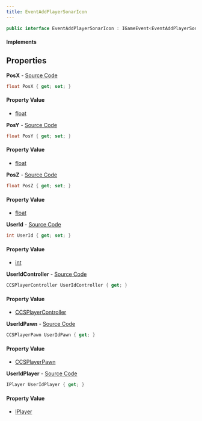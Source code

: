 ```yaml
---
title: EventAddPlayerSonarIcon
---
```


```csharp
public interface EventAddPlayerSonarIcon : IGameEvent<EventAddPlayerSonarIcon>
```

#### Implements

## Properties

**PosX** - [Source Code](https://github.com/swiftly-solution/swiftlys2/blob/main/managed/src/SwiftlyS2.Generated/GameEvents/Interfaces/EventAddPlayerSonarIcon.cs#L42)

```csharp
float PosX { get; set; }
```

#### Property Value

- [float](https://learn.microsoft.com/dotnet/api/system.single)

**PosY** - [Source Code](https://github.com/swiftly-solution/swiftlys2/blob/main/managed/src/SwiftlyS2.Generated/GameEvents/Interfaces/EventAddPlayerSonarIcon.cs#L47)

```csharp
float PosY { get; set; }
```

#### Property Value

- [float](https://learn.microsoft.com/dotnet/api/system.single)

**PosZ** - [Source Code](https://github.com/swiftly-solution/swiftlys2/blob/main/managed/src/SwiftlyS2.Generated/GameEvents/Interfaces/EventAddPlayerSonarIcon.cs#L52)

```csharp
float PosZ { get; set; }
```

#### Property Value

- [float](https://learn.microsoft.com/dotnet/api/system.single)

**UserId** - [Source Code](https://github.com/swiftly-solution/swiftlys2/blob/main/managed/src/SwiftlyS2.Generated/GameEvents/Interfaces/EventAddPlayerSonarIcon.cs#L37)

```csharp
int UserId { get; set; }
```

#### Property Value

- [int](https://learn.microsoft.com/dotnet/api/system.int32)

**UserIdController** - [Source Code](https://github.com/swiftly-solution/swiftlys2/blob/main/managed/src/SwiftlyS2.Generated/GameEvents/Interfaces/EventAddPlayerSonarIcon.cs#L22)

```csharp
CCSPlayerController UserIdController { get; }
```

#### Property Value

- [CCSPlayerController](/docs/api/shared/schemadefinitions/ccsplayercontroller)

**UserIdPawn** - [Source Code](https://github.com/swiftly-solution/swiftlys2/blob/main/managed/src/SwiftlyS2.Generated/GameEvents/Interfaces/EventAddPlayerSonarIcon.cs#L28)

```csharp
CCSPlayerPawn UserIdPawn { get; }
```

#### Property Value

- [CCSPlayerPawn](/docs/api/shared/schemadefinitions/ccsplayerpawn)

**UserIdPlayer** - [Source Code](https://github.com/swiftly-solution/swiftlys2/blob/main/managed/src/SwiftlyS2.Generated/GameEvents/Interfaces/EventAddPlayerSonarIcon.cs#L31)

```csharp
IPlayer UserIdPlayer { get; }
```

#### Property Value

- [IPlayer](/docs/api/shared/players/iplayer)

